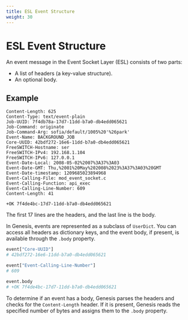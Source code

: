 ```yaml
---
title: ESL Event Structure
weight: 30
---
```


# ESL Event Structure

An event message in the Event Socket Layer (ESL) consists of two parts:

- A list of headers (a key-value structure).
- An optional body.

## Example

```text
Content-Length: 625
Content-Type: text/event-plain
Job-UUID: 7f4db78a-17d7-11dd-b7a0-db4edd065621
Job-Command: originate
Job-Command-Arg: sofia/default/1005%20'%26park'
Event-Name: BACKGROUND_JOB
Core-UUID: 42bdf272-16e6-11dd-b7a0-db4edd065621
FreeSWITCH-Hostname: ser
FreeSWITCH-IPv4: 192.168.1.104
FreeSWITCH-IPv6: 127.0.0.1
Event-Date-Local: 2008-05-02%2007%3A37%3A03
Event-Date-GMT: Thu,%2001%20May%202008%2023%3A37%3A03%20GMT
Event-Date-timestamp: 1209685023894968
Event-Calling-File: mod_event_socket.c
Event-Calling-Function: api_exec
Event-Calling-Line-Number: 609
Content-Length: 41

+OK 7f4de4bc-17d7-11dd-b7a0-db4edd065621
```

The first 17 lines are the headers, and the last line is the body.

In Genesis, events are represented as a subclass of `UserDict`. You can access all headers as dictionary keys, and the event body, if present, is available through the `.body` property.

```python
event["Core-UUID"]
# 42bdf272-16e6-11dd-b7a0-db4edd065621

event["Event-Calling-Line-Number"]
# 609

event.body
# +OK 7f4de4bc-17d7-11dd-b7a0-db4edd065621
```

To determine if an event has a body, Genesis parses the headers and checks for the `Content-Length` header. If it is present, Genesis reads the specified number of bytes and assigns them to the `.body` property.